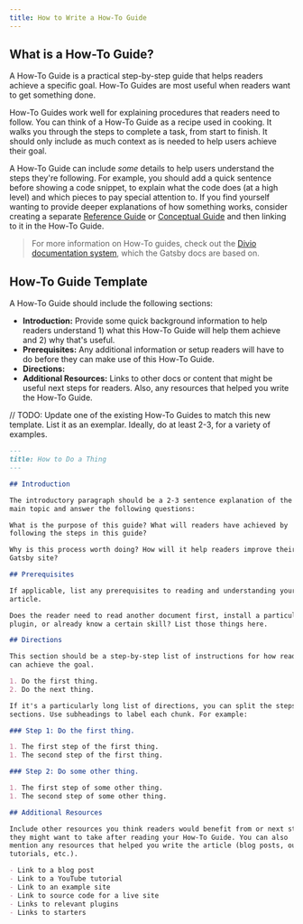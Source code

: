 ```yaml
---
title: How to Write a How-To Guide
---
```


## What is a How-To Guide?

A How-To Guide is a practical step-by-step guide that helps readers achieve a specific goal. How-To Guides are most useful when readers want to get something done.

How-To Guides work well for explaining procedures that readers need to follow. You can think of a How-To Guide as a recipe used in cooking. It walks you through the steps to complete a task, from start to finish. It should only include as much context as is needed to help users achieve their goal.

A How-To Guide can include _some_ details to help users understand the steps they're following. For example, you should add a quick sentence before showing a code snippet, to explain what the code does (at a high level) and which pieces to pay special attention to. If you find yourself wanting to provide deeper explanations of how something works, consider creating a separate [Reference Guide](/contributing/docs-contributions/how-to-write-a-reference-guide) or [Conceptual Guide](/contributing/docs-contributions/how-to-write-a-conceptual-guide) and then linking to it in the How-To Guide.

> For more information on How-To guides, check out the [Divio documentation system](https://documentation.divio.com/how-to-guides/), which the Gatsby docs are based on.

## How-To Guide Template

A How-To Guide should include the following sections:

- **Introduction:** Provide some quick background information to help readers understand 1) what this How-To Guide will help them achieve and 2) why that's useful.
- **Prerequisites:** Any additional information or setup readers will have to do before they can make use of this How-To Guide.
- **Directions:**
- **Additional Resources:** Links to other docs or content that might be useful next steps for readers. Also, any resources that helped you write the How-To Guide.

// TODO: Update one of the existing How-To Guides to match this new template. List it as an exemplar. Ideally, do at least 2-3, for a variety of examples.

```markdown
---
title: How to Do a Thing
---

## Introduction

The introductory paragraph should be a 2-3 sentence explanation of the
main topic and answer the following questions:

What is the purpose of this guide? What will readers have achieved by
following the steps in this guide?

Why is this process worth doing? How will it help readers improve their
Gatsby site?

## Prerequisites

If applicable, list any prerequisites to reading and understanding your
article.

Does the reader need to read another document first, install a particular
plugin, or already know a certain skill? List those things here.

## Directions

This section should be a step-by-step list of instructions for how readers
can achieve the goal.

1. Do the first thing.
2. Do the next thing.

If it's a particularly long list of directions, you can split the steps into
sections. Use subheadings to label each chunk. For example:

### Step 1: Do the first thing.

1. The first step of the first thing.
1. The second step of the first thing.

### Step 2: Do some other thing.

1. The first step of some other thing.
1. The second step of some other thing.

## Additional Resources

Include other resources you think readers would benefit from or next steps
they might want to take after reading your How-To Guide. You can also
mention any resources that helped you write the article (blog posts, outside
tutorials, etc.).

- Link to a blog post
- Link to a YouTube tutorial
- Link to an example site
- Link to source code for a live site
- Links to relevant plugins
- Links to starters
```

